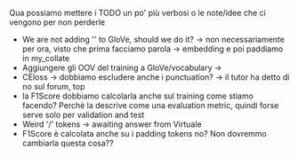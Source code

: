 Qua possiamo mettere i TODO un po' più verbosi o le note/idee che ci vengono per non perderle

* We are not adding '<pad>' to GloVe, should we do it? -> non necessariamente per ora, visto che prima facciamo parola -> embedding e poi paddiamo in my_collate
* Aggiungere gli OOV del training a GloVe/vocabulary -> <done>
* CEloss -> dobbiamo escludere anche i punctuation? -> il tutor ha detto di no sul forum, top
* la F1Score dobbiamo calcolarla anche sul training come stiamo facendo? Perchè la descrive come una evaluation metric, quindi forse serve solo per validation and test
* Weird '\/' tokens -> awaiting answer from Virtuale
* F1Score è calcolata anche su i padding tokens no? Non dovremmo cambiarla questa cosa??